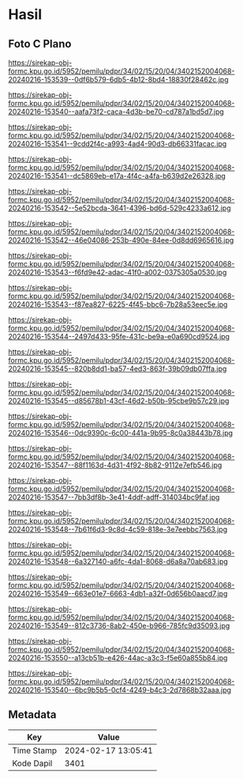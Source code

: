 # Hasil

## Foto C Plano

https://sirekap-obj-formc.kpu.go.id/5952/pemilu/pdpr/34/02/15/20/04/3402152004068-20240216-153539--0df6b579-6db5-4b12-8bd4-18830f28462c.jpg

https://sirekap-obj-formc.kpu.go.id/5952/pemilu/pdpr/34/02/15/20/04/3402152004068-20240216-153540--aafa73f2-caca-4d3b-be70-cd787a1bd5d7.jpg

https://sirekap-obj-formc.kpu.go.id/5952/pemilu/pdpr/34/02/15/20/04/3402152004068-20240216-153541--9cdd2f4c-a993-4ad4-90d3-db66331facac.jpg

https://sirekap-obj-formc.kpu.go.id/5952/pemilu/pdpr/34/02/15/20/04/3402152004068-20240216-153541--dc5869eb-e17a-4f4c-a4fa-b639d2e26328.jpg

https://sirekap-obj-formc.kpu.go.id/5952/pemilu/pdpr/34/02/15/20/04/3402152004068-20240216-153542--5e52bcda-3641-4396-bd6d-529c4233a612.jpg

https://sirekap-obj-formc.kpu.go.id/5952/pemilu/pdpr/34/02/15/20/04/3402152004068-20240216-153542--46e04086-253b-490e-84ee-0d8dd6965616.jpg

https://sirekap-obj-formc.kpu.go.id/5952/pemilu/pdpr/34/02/15/20/04/3402152004068-20240216-153543--f6fd9e42-adac-41f0-a002-0375305a0530.jpg

https://sirekap-obj-formc.kpu.go.id/5952/pemilu/pdpr/34/02/15/20/04/3402152004068-20240216-153543--f87ea827-6225-4f45-bbc6-7b28a53eec5e.jpg

https://sirekap-obj-formc.kpu.go.id/5952/pemilu/pdpr/34/02/15/20/04/3402152004068-20240216-153544--2497d433-95fe-431c-be9a-e0a690cd9524.jpg

https://sirekap-obj-formc.kpu.go.id/5952/pemilu/pdpr/34/02/15/20/04/3402152004068-20240216-153545--820b8dd1-ba57-4ed3-863f-39b09db07ffa.jpg

https://sirekap-obj-formc.kpu.go.id/5952/pemilu/pdpr/34/02/15/20/04/3402152004068-20240216-153545--d85678b1-43cf-46d2-b50b-95cbe9b57c29.jpg

https://sirekap-obj-formc.kpu.go.id/5952/pemilu/pdpr/34/02/15/20/04/3402152004068-20240216-153546--0dc9390c-6c00-441a-9b95-8c0a38443b78.jpg

https://sirekap-obj-formc.kpu.go.id/5952/pemilu/pdpr/34/02/15/20/04/3402152004068-20240216-153547--88f1163d-4d31-4f92-8b82-9112e7efb546.jpg

https://sirekap-obj-formc.kpu.go.id/5952/pemilu/pdpr/34/02/15/20/04/3402152004068-20240216-153547--7bb3df8b-3e41-4ddf-adff-314034bc9faf.jpg

https://sirekap-obj-formc.kpu.go.id/5952/pemilu/pdpr/34/02/15/20/04/3402152004068-20240216-153548--7b61f6d3-9c8d-4c59-818e-3e7eebbc7563.jpg

https://sirekap-obj-formc.kpu.go.id/5952/pemilu/pdpr/34/02/15/20/04/3402152004068-20240216-153548--6a327140-a6fc-4da1-8068-d6a8a70ab683.jpg

https://sirekap-obj-formc.kpu.go.id/5952/pemilu/pdpr/34/02/15/20/04/3402152004068-20240216-153549--663e01e7-6663-4db1-a32f-0d656b0aacd7.jpg

https://sirekap-obj-formc.kpu.go.id/5952/pemilu/pdpr/34/02/15/20/04/3402152004068-20240216-153549--812c3736-8ab2-450e-b966-785fc9d35093.jpg

https://sirekap-obj-formc.kpu.go.id/5952/pemilu/pdpr/34/02/15/20/04/3402152004068-20240216-153550--a13cb51b-e426-44ac-a3c3-f5e60a855b84.jpg

https://sirekap-obj-formc.kpu.go.id/5952/pemilu/pdpr/34/02/15/20/04/3402152004068-20240216-153540--6bc9b5b5-0cf4-4249-b4c3-2d7868b32aaa.jpg


## Metadata

| Key        | Value               |
| ---------- | ------------------- |
| Time Stamp | 2024-02-17 13:05:41 |
| Kode Dapil | 3401                |



